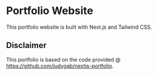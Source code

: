 # Portfolio Website

This portfolio website is built with Next.js and Tailwind CSS.

## Disclaimer

This portfolio is based on the code provided @ https://github.com/judygab/nextjs-portfolio.




